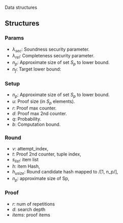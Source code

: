 Data structures

## Structures
### Params
- $\lambda_{sec}$: Soundness security parameter.
- $\lambda_{rel}$: Completeness security parameter.
- $n_p$: Approximate size of set $S_p$ to lower bound.
- $n_f$: Target lower bound:

### Setup
- $n_p$: Approximate size of set $S_p$ to lower bound.
- $u$: Proof size (in $S_p$ elements).
- $r$: Proof max counter.
- $d$: Proof max 2nd counter.
- $q$: Probability.
- $b$: Computation bound.

### Round
- $v$: attempt_index,
- $t$: Proof 2nd counter, tuple index,
- $s_{list}$: item list
- $h$: item Hash,
- $h_{usize}$: Round candidate hash mapped to /[1, n_p/],
- $n_p$: approximate size of Sp,

### Proof
- $r$: num of repetitions
- $d$: search depth
- $items$: proof items